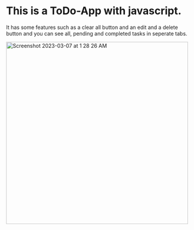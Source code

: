 # This is a ToDo-App with javascript. 
It has some features such as a clear all button and an edit and a delete button and you can see all, pending and completed tasks in seperate tabs.

<img width="493" alt="Screenshot 2023-03-07 at 1 28 26 AM" src="https://user-images.githubusercontent.com/44643767/223339308-2ff7bd79-3cc0-4a23-b256-926cb010321e.png">
